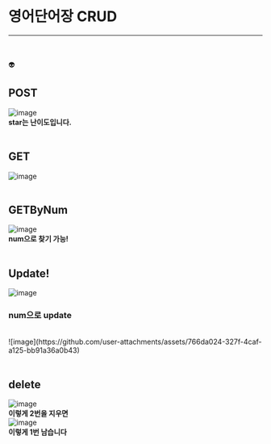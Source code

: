 # 영어단어장 CRUD
---
<br/>
<br/>
👽

## POST
![image](https://github.com/user-attachments/assets/8615a515-cbb5-4426-a53f-8b7d6be47396)
<br/>
**star는 난이도입니다.**
<br/>
<br/>
## GET
![image](https://github.com/user-attachments/assets/990519e2-bcbe-4f6d-8142-2e05171f9afc)
<br/>
<br/>
## GETByNum
![image](https://github.com/user-attachments/assets/0a2241bb-193a-4711-b763-fc62b2c799a3)
<br/>
 **num으로 찾기 가능!**
<br/>
<br/>
## Update!
![image](https://github.com/user-attachments/assets/033bd7dc-40c7-4c4c-b775-e6bbc8c356e3)
<br/>
### num으로 update
<br/>
![image](https://github.com/user-attachments/assets/766da024-327f-4caf-a125-bb91a36a0b43)

<br/>
<br/>

## delete
![image](https://github.com/user-attachments/assets/cadcd5df-5154-4a9c-aa43-c250fbe98c34)
<br/>
**이렇게 2번을 지우면**
<br/>
![image](https://github.com/user-attachments/assets/8ed14be7-47e7-4be3-a679-1129905e0db7)
<br/>
**이렇게 1번 남습니다**


